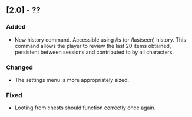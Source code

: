 ## [2.0] - ??
### Added
- New history command. Accessible using /ls (or /lastseen) history. This command allows the player to review the last 20 items obtained, persistent between sessions and contributed to by all characters.

### Changed
- The settings menu is more appropriately sized.

### Fixed
- Looting from chests should function correctly once again.